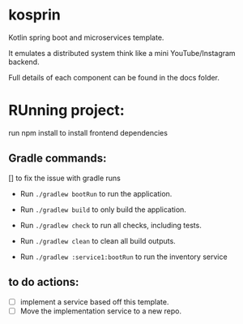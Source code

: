 # kosprin

Kotlin spring boot and microservices template.

It emulates a distributed system think like a mini YouTube/Instagram backend.

Full details of each component can be found in the docs folder.

# RUnning project: 
run npm install to install frontend dependencies

## Gradle commands:

 [] to fix the issue with gradle runs

* Run `./gradlew bootRun` to run the application.
* Run `./gradlew build` to only build the application.
* Run `./gradlew check` to run all checks, including tests.
* Run `./gradlew clean` to clean all build outputs.

* Run `./gradlew :service1:bootRun` to run the inventory service



## to do actions:

- [ ] implement a service based off this template.
- [ ] Move the implementation service to a new repo.